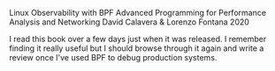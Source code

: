 Linux Observability with BPF
Advanced Programming for Performance Analysis and Networking
David Calavera & Lorenzo Fontana
2020

I read this book over a few days just when it was released. I remember finding it really useful but I should browse through it again and write a review once I've used BPF to debug production systems.
